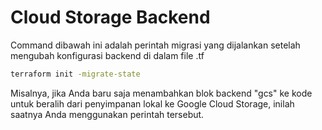 # Cloud Storage Backend

Command dibawah ini adalah perintah migrasi yang dijalankan setelah mengubah konfigurasi backend di dalam file .tf 
```bash
terraform init -migrate-state
```
Misalnya, jika Anda baru saja menambahkan blok backend "gcs" ke kode untuk beralih dari penyimpanan lokal ke Google Cloud Storage, inilah saatnya Anda menggunakan perintah tersebut.